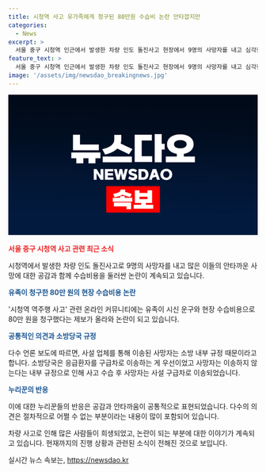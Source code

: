 ```yaml
---
title: 시청역 사고 유가족에게 청구된 80만원 수습비 논란 안타깝지만
categories:
  - News
excerpt: >
  서울 중구 시청역 인근에서 발생한 차량 인도 돌진사고 현장에서 9명의 사망자를 내고 심각한 논란을 빚었다. 사고로 유족은 80만 원의 수습비용을 청구했고, 이에 대한 누리꾼들의 반응도 알아보았다. 또한, 사망자의 수습은 사설 구급차를 통해 이루어졌는데, 이는 소방 내부 규정 때문이라고 한다. 이에 누리꾼들은 어쩔 수 없는 부분이라는 반응을 보이고 있는 것으로 전해졌다. 
feature_text: >
  서울 중구 시청역 인근에서 발생한 차량 인도 돌진사고 현장에서 9명의 사망자를 내고 심각한 논란을 빚었다. 사고로 유족은 80만 원의 수습비용을 청구했고, 이에 대한 누리꾼들의 반응도 알아보았다. 또한, 사망자의 수습은 사설 구급차를 통해 이루어졌는데, 이는 소방 내부 규정 때문이라고 한다. 이에 누리꾼들은 어쩔 수 없는 부분이라는 반응을 보이고 있는 것으로 전해졌다. 
image: '/assets/img/newsdao_breakingnews.jpg'
---
```


<p><img src="/assets/img/newsdao_breakingnews.jpg" alt="bookingtag 속보" /></p>

<p><b><span style="color: #ee2323;">서울 중구 시청역 사고 관련 최근 소식</span></b></p>

<p>시청역에서 발생한 차량 인도 돌진사고로 9명의 사망자를 내고 많은 이들의 안타까운 사망에 대한 공감과 함께 수습비용을 둘러싼 논란이 계속되고 있습니다.</p>

<p><b><span style="color: #1a5490;">유족이 청구한 80만 원의 현장 수습비용 논란</span></b></p>

<p>'시청역 역주행 사고' 관련 온라인 커뮤니티에는 유족이 시신 운구와 현장 수습비용으로 80만 원을 청구했다는 제보가 올라와 논란이 되고 있습니다. </p>

<p><b><span style="color: #1a5490;">공통적인 의견과 소방당국 규정</span></b></p>

<p>다수 언론 보도에 따르면, 사설 업체를 통해 이송된 사망자는 소방 내부 규정 때문이라고 합니다. 소방당국은 응급환자를 구급차로 이송하는 게 우선이었고 사망자는 이송하지 않는다는 내부 규정으로 인해 사고 수습 후 사망자는 사설 구급차로 이송되었습니다.</p>

<p><b><span style="color: #1a5490;">누리꾼의 반응</span></b></p>

<p>이에 대한 누리꾼들의 반응은 공감과 안타까움이 공통적으로 표현되었습니다. 다수의 의견은 절차적으로 어쩔 수 없는 부분이라는 내용이 많이 포함되어 있습니다.</p>

<p>차량 사고로 인해 많은 사람들이 희생되었고, 논란이 되는 부분에 대한 이야기가 계속되고 있습니다. 현재까지의 진행 상황과 관련된 소식이 전해진 것으로 보입니다.</p>
실시간 뉴스 속보는, <a href="https://newsdao.kr" rel="dofollow">https://newsdao.kr</a>


